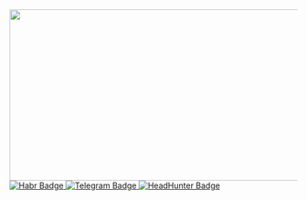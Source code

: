 <div id="header" align = "left">
  <img src="https://media.giphy.com/media/L8K62iTDkzGX6/giphy.gif" width="600" height="300" />
  <a href="https://career.habr.com/annagruzdevaqa">
    <img src="https://img.shields.io/badge/Habr-black?style=for-the-badge&logo=Habr&logoColor=white" alt="Habr Badge"/>
  </a>
   <a href="https://t.me/Gruzdeva_A_K">
    <img src="https://img.shields.io/badge/Telegram-blue?style=for-the-badge&logo=Telegram&logoColor=white" alt="Telegram Badge"/>
  </a>
   <a href="https://hh.ru/resume/8b97088dff0cc002830039ed1f396f446f3379?disableBrowserCache=true&hhtmFrom=resume_list">
    <img src="https://img.shields.io/badge/HeadHunter-red?style=for-the-badge&logo=HeadHunter&logoColor=white" alt="HeadHunter Badge"/>
  </a>
  </div>

